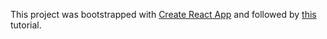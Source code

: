 This project was bootstrapped with [Create React App](https://github.com/facebookincubator/create-react-app) and followed by [this](https://medium.com/@diamondgfx/learning-react-with-create-react-app-part-1-a12e1833fdc#.lggrzu9c8) tutorial.
